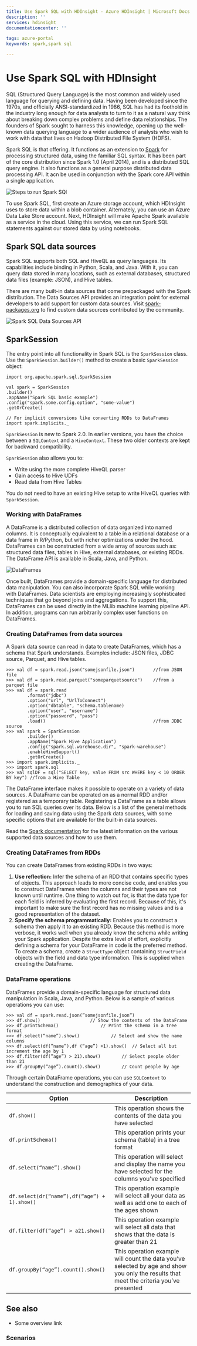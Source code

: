 ```yaml
---
title: Use Spark SQL with HDInsight - Azure HDInsight | Microsoft Docs
description: ''
services: hdinsight
documentationcenter: ''

tags: azure-portal
keywords: spark,spark sql

---
```

# Use Spark SQL with HDInsight

SQL (Structured Query Language) is the most common and widely used language for querying and defining data. Having been developed since the 1970s, and officially ANSI-standardized in 1986, SQL has had its foothold in the industry long enough for data analysts to turn to it as a natural way think about breaking down complex problems and define data relationships. The founders of Spark sought to harness this knowledge, opening up the well-known data querying language to a wider audience of analysts who wish to work with data that lives on Hadoop Distributed File System (HDFS).

Spark SQL is that offering. It functions as an extension to [Spark](https://docs.microsoft.com/azure/hdinsight/hdinsight-apache-spark-overview) for processing structured data, using the familiar SQL syntax. It has been part of the core distribution since Spark 1.0 (April 2014), and is a distributed SQL query engine. It also functions as a general purpose distributed data processing API. It acn be used in conjunction with the Spark core API within a single application.

![Steps to run Spark SQl](./media/hdinsight-spark-sql-with-hdinsight/spark-sql-overview.png)

To use Spark SQL, first create an Azure storage account, which HDInsight uses to store data within a blob container. Alternately, you can use an Azure Data Lake Store account. Next, HDInsight will make Apache Spark available as a service in the cloud. Using this service, we can run Spark SQL statements against our stored data by using notebooks.

## Spark SQL data sources

Spark SQL supports both SQL and HiveQL as query languages. Its capabilities include binding in Python, Scala, and Java. With it, you can query data stored in many locations, such as external databases, structured data files (example: JSON), and Hive tables.

There are many built-in data sources that come prepackaged with the Spark distribution. The Data Sources API provides an integration point for external developers to add support for custom data sources. Visit [spark-packages.org](https://spark-packages.org/) to find custom data sources contributed by the community.

![Spark SQL Data Sources API](./media/hdinsight-spark-sql-with-hdinsight/data-sources.png)

## SparkSession

The entry point into all functionality in Spark SQL is the `SparkSession` class. Use the `SparkSession.builder()` method to create a basic `SparkSession` object:

    import org.apache.spark.sql.SparkSession

    val spark = SparkSession
    .builder()
    .appName("Spark SQL basic example")
    .config("spark.some.config.option", "some-value")
    .getOrCreate()

    // For implicit conversions like converting RDDs to DataFrames
    import spark.implicits._

`SparkSession` is new to Spark 2.0. In earlier versions, you have the choice between a `SQLContext` and a `HiveContext`. These two older contexts are kept for backward compatibility.

`SparkSession` also allows you to:
* Write using the more complete HiveQL parser
* Gain access to Hive UDFs
* Read data from Hive Tables

You do not need to have an existing Hive setup to write HiveQL queries with `SparkSession`.

### Working with DataFrames

A DataFrame is a distributed collection of data organized into named columns. It is conceptually equivalent to a table in a relational database or a data frame in R/Python, but with richer optimizations under the hood. DataFrames can be constructed from a wide array of sources such as: structured data files, tables in Hive, external databases, or existing RDDs. The DataFrame API is available in Scala, Java, and Python.

![DataFrames](./media/hdinsight-spark-with-hdinsight/dataframes.png)

Once built, DataFrames provide a domain-specific language for distributed data manipulation. You can also incorporate Spark SQL while working with DataFrames. Data scientists are employing increasingly sophisticated techniques that go beyond joins and aggregations. To support this, DataFrames can be used directly in the MLlib machine learning pipeline API. In addition, programs can run arbitrarily complex user functions on DataFrames.

### Creating DataFrames from data sources

A Spark data source can read in data to create DataFrames, which has a schema that Spark understands. Examples include: JSON files, JDBC source, Parquet, and Hive tables. 

    >>> val df = spark.read.json("somejsonfile.json")       //from JSON file
    >>> val df = spark.read.parquet("someparquetsource")    //from a parquet file
    >>> val df = spark.read
            .format("jdbc")
            .option("url", "UrlToConnect")
            .option("dbtable", "schema.tablename)
            .option("user", "username")
            .option("password", "pass")
            .load()                                         //from JDBC source
    >>> val spark = SparkSession
            .builder()
            .appName("Spark Hive Application")
            .config("spark.sql.warehouse.dir", "spark-warehouse")
            .enableHiveSupport()
            .getOrCreate()
    >>> import spark.implicits._
    >>> import spark.sql
    >>> val sqlDF = sql("SELECT key, value FROM src WHERE key < 10 ORDER BY key") //from a Hive Table

The DataFrame interface makes it possible to operate on a variety of data sources. A DataFrame can be operated on as a normal RDD and/or registered as a temporary table. Registering a DataFrame as a table allows you to run SQL queries over its data. Below is a list of the general methods for loading and saving data using the Spark data sources, with some specific options that are available for the built-in data sources.

Read the [Spark documentation](https://spark.apache.org/docs/latest/sql-programming-guide.html#data-sources) for the latest information on the various supported data sources and how to use them.

### Creating DataFrames from RDDs

You can create DataFrames from existing RDDs in two ways:

1. **Use reflection:** Infer the schema of an RDD that contains specific types of objects. This approach leads to more concise code, and enables you to construct DataFrames when the columns and their types are not known until runtime. One thing to watch out for, is that the data type for each field is inferred by evaluating the first record. Because of this, it's important to make sure the first record has no missing values and is a good representation of the dataset.
2. **Specify the schema programmatically:** Enables you to construct a schema then apply it to an existing RDD. Because this method is more verbose, it works well when you already know the schema while writing your Spark application. Despite the extra level of effort, explicitly defining a schema for your DataFrame in code is the preferred method. To create a schema, create a `StructType` object containing `StructField` objects with the field and data type information. This is supplied when creating the DataFrame.

### DataFrame operations

DataFrames provide a domain-specific language for structured data manipulation in Scala, Java, and Python. Below is a sample of various operations you can use:

    >>> val df = spark.read.json(”somejsonfile.json“)
    >>> df.show()				 	// Show the contents of the DataFrame
    >>> df.printSchema()				// Print the schema in a tree format
    >>> df.select(“name”).show()			// Select and show the name columns
    >>> df.select(df(”name”),df (“age”) +1).show() 	// Select all but increment the age by 1
    >>> df.filter(df(”age”) > 21).show()		// Select people older than 21
    >>> df.groupBy(“age”).count().show()		// Count people by age

Through certain DataFrame operations, you can use `SQLContext` to understand the construction and demographics of your data.

| Option | Description |
| -- | -- |
| `df.show()` | This operation shows the contents of the data you have selected |
| `df.printSchema()` | This operation prints your schema (table) in a tree format |
| `df.select(“name”).show()` | This operation will select and display the name you have selected for the columns you’ve specified |
| `df.select(dr(“name”),df(“age”) + 1).show()` | This operation example will select all your data as well as add one to each of the ages shown |
| `df.filter(df(“age”) > a21.show()` | This operation example will select all data that shows that the data is greater than 21 |
| `df.groupBy(“age”).count().show()` | This operation example will count the data you’ve selected by age and show you only the results that meet the criteria you’ve presented |


## See also

* Some overview link

### Scenarios


